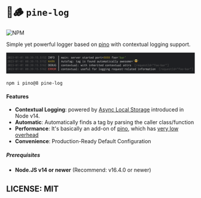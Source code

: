 # 🌲🪵 `pine-log`

![NPM](https://img.shields.io/npm/v/pine-log?style=for-the-badge&color=red)

Simple yet powerful logger based on [pino](https://github.com/pinojs/pino) with contextual logging support.


![Example](./docs/example-pretty.png)

```
npm i pino@8 pine-log
```

#### Features

 * **Contextual Logging**: powered by [Async Local Storage](https://nodejs.org/api/async_hooks.html) introduced in Node v14.
 * **Automatic**: Automatically finds a tag by parsing the caller class/function
 * **Performance**: It's basically an add-on of [pino](https://github.com/pinojs/pino), which has [very low overhead](https://github.com/pinojs/pino/blob/master/docs/benchmarks.md)
 * **Convenience**: Production-Ready Default Configuration


##### Prerequisites

* **Node.JS v14 or newer** (Recommend: v16.4.0 or newer)



## LICENSE: MIT
